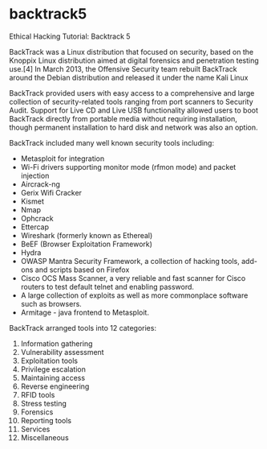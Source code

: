 # backtrack5
Ethical Hacking Tutorial: Backtrack 5

BackTrack was a Linux distribution that focused on security, based on the Knoppix Linux distribution aimed at digital forensics and penetration testing use.[4] In March 2013, the Offensive Security team rebuilt BackTrack around the Debian distribution and released it under the name Kali Linux

BackTrack provided users with easy access to a comprehensive and large collection of security-related tools ranging from port scanners to Security Audit. Support for Live CD and Live USB functionality allowed users to boot BackTrack directly from portable media without requiring installation, though permanent installation to hard disk and network was also an option.

BackTrack included many well known security tools including:

- Metasploit for integration
- Wi-Fi drivers supporting monitor mode (rfmon mode) and packet injection
- Aircrack-ng
- Gerix Wifi Cracker
- Kismet
- Nmap
- Ophcrack
- Ettercap
- Wireshark (formerly known as Ethereal)
- BeEF (Browser Exploitation Framework)
- Hydra
- OWASP Mantra Security Framework, a collection of hacking tools, add-ons and scripts based on Firefox
- Cisco OCS Mass Scanner, a very reliable and fast scanner for Cisco routers to test default telnet and enabling password.
- A large collection of exploits as well as more commonplace software such as browsers.
- Armitage - java frontend to Metasploit.

BackTrack arranged tools into 12 categories:

1. Information gathering
2. Vulnerability assessment
3. Exploitation tools
4. Privilege escalation
5. Maintaining access
6. Reverse engineering
7. RFID tools
8. Stress testing
9. Forensics
10. Reporting tools
11. Services
12. Miscellaneous
